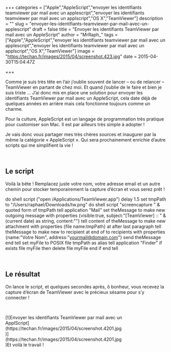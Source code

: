 +++
categories = ["Apple","AppleScript","envoyer les identifiants teamviewer par mail avec un applescript","envoyer les identifiants teamviewer par mail avec un applscript","OS X","TeamViewer"]
description = ""
slug = "envoyer-les-identifiants-teamviewer-par-mail-avec-un-applescript"
draft = false
title = "Envoyer les identifiants TeamViewer par mail avec un AppleScript"
author = "MrRaph_"
tags = ["Apple","AppleScript","envoyer les identifiants teamviewer par mail avec un applescript","envoyer les identifiants teamviewer par mail avec un applscript","OS X","TeamViewer"]
image = "https://techan.fr/images/2015/04/screenshot.423.jpg"
date = 2015-04-30T15:04:47Z

+++


Comme je suis très tête en l’air j’oublie souvent de lancer – ou de relancer – TeamViewer en partant de chez moi. Et quand j’oublie de le faire et bien je suis triste … J’ai donc mis en place une solution pour envoyer les identifiants TeamViewer par mail avec un AppleScript, cela date déjà de quelques années en arrière mais cela fonctionne toujours comme un charme.

Pour la culture, AppleScript est un langage de programmation très pratique pour customiser son Mac. Il est par ailleurs très simple à adopter !

Je vais donc vous partager mes très chères sources et inaugurer par la même la catégorie « AppleScript ». Qui sera prochainement enrichie d’autre scripts qui me simplifient la vie !

 


## Le script

Voilà la bête ! Remplacez juste votre nom, votre adresse email et un autre chemin pour stocker temporairement la capture d’écran et vous serez prêt !

do shell script ("open /Applications/TeamViewer.app") delay 1.5 set tmpPath to "/Users/raphael/Downloads/tw.png" do shell script "screencapture " & quoted form of tmpPath tell application "Mail" set theMessage to make new outgoing message with properties {visible:true, subject:"[TeamViewer] :: " & (current date) as string, content:""} tell content of theMessage to make new attachment with properties {file name:tmpPath} at after last paragraph tell theMessage to make new to recipient at end of to recipients with properties {name:"Votre Nom", address:"yourmail@domain.com"} send theMessage end tell set myFile to POSIX file tmpPath as alias tell application "Finder" if exists file myFile then delete file myFile end if end tell

 


## Le résultat

On lance le script, et quelques secondes après, ô bonheur, vous recevez la capture d’écran de TeamViewer avec le précieux sésame pour s’y connecter !

 

<div class="wp-caption aligncenter" id="attachment_1303" style="width: 366px">[![Envoyer les identifiants TeamViewer par mail avec un ApplScript](https://techan.fr/images/2015/04/screenshot.4201.jpg)](https://techan.fr/images/2015/04/screenshot.4201.jpg)Et voilà le travail !

</div> 


